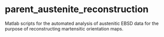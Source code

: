 # parent_austenite_reconstruction
Matlab scripts for the automated analysis of austenitic EBSD data for the purpose of reconstructing martensitic orientation maps.
